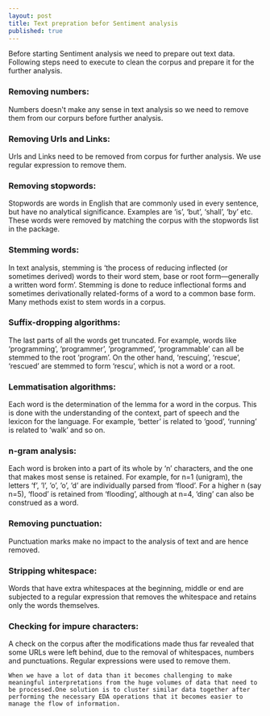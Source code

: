 ```yaml
---
layout: post
title: Text prepration befor Sentiment analysis 
published: true
---
```



Before starting Sentiment analysis we need to prepare out text data. Following steps need to execute to clean the corpus and prepare it for the further analysis. 

### Removing numbers:
Numbers doesn't make any sense in text analysis so we need to remove them from our corpurs before further analysis. 

### Removing Urls and Links:
Urls and Links need to be removed from corpus for further analysis. We use regular expression to remove them. 
   
### Removing stopwords:
Stopwords are words in English that are commonly used in every sentence, but have no analytical significance. Examples are ‘is’, ‘but’, ‘shall’, ‘by’ etc. These words were removed by matching the corpus with the stopwords list in the package.

### Stemming words: 
In text analysis, stemming is ‘the process of reducing inflected (or sometimes derived) words to their word stem, base or root form—generally a written word form’. Stemming is done to reduce inflectional forms and sometimes derivationally related-forms of a word to a common base form. Many methods exist to stem words in a corpus.

### Suffix-dropping algorithms:
The last parts of all the words get truncated. For example, words like ‘programming’, ‘programmer’, ’programmed’, ‘programmable’ can all be stemmed to the root ‘program’. On the other hand, ‘rescuing’, ‘rescue’, ‘rescued’ are stemmed to form ‘rescu’, which is not a word or a root.

### Lemmatisation algorithms:
Each word is the determination of the lemma for a word in the corpus. This is done with the understanding of the context, part of speech and the lexicon for the language. For example, ‘better’ is related to ‘good’, ‘running’ is related to ‘walk’ and so on.
  
### n-gram analysis:
Each word is broken into a part of its whole by ‘n’ characters, and the one that makes most sense is retained. For example, for n=1 (unigram), the letters ‘f’, ’l’, ’o’, ’o’, ’d’ are individually parsed from ‘flood’. For a higher n (say n=5), ‘flood’ is retained from ‘flooding’, although at n=4, ‘ding’ can also be construed as a word.

### Removing punctuation:
Punctuation marks make no impact to the analysis of text and are hence removed.

### Stripping whitespace:
Words that have extra whitespaces at the beginning, middle or end are subjected to a regular expression that removes the whitespace and retains only the words themselves.

### Checking for impure characters:
A check on the corpus after the modifications made thus far revealed that some URLs were left behind, due to the removal of whitespaces, numbers and punctuations. Regular expressions were used to remove them.
   
    When we have a lot of data than it becomes challenging to make meaningful interpretations from the huge volumes of data that need to be processed.One solution is to cluster similar data together after performing the necessary EDA operations that it becomes easier to manage the flow of information.
    
